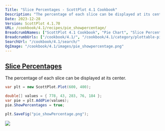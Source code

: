 ```yaml
---
Title: "Slice Percentages - ScottPlot 4.1 Cookbook"
Description: "The percentage of each slice can be displayed at its center."
Date: 2023-12-28
Version: ScottPlot 4.1.70
URL: /cookbook/4.1/recipes/pie_showpercentage/
BreadcrumbNames: ["ScottPlot 4.1 Cookbook", "Pie Chart", "Slice Percentages"]
BreadcrumbUrls: ["/cookbook/4.1/", "/cookbook/4.1/category/plottable-pie", "/cookbook/4.1/recipes/pie_showpercentage/"]
SearchUrl: "/cookbook/4.1/search/"
OgImage: "/cookbook/4.1/images/pie_showpercentage.png"
---
```


<h2><a id='slice-percentages' href='/cookbook/4.1/recipes/pie_showpercentage/'>Slice Percentages</a></h2>

The percentage of each slice can be displayed at its center.

```cs
var plt = new ScottPlot.Plot(600, 400);

double[] values = { 778, 43, 283, 76, 184 };
var pie = plt.AddPie(values);
pie.ShowPercentages = true;

plt.SaveFig("pie_showPercentage.png");
```

<img src='../../images/pie_showpercentage.png' class='d-block mx-auto my-5' />


